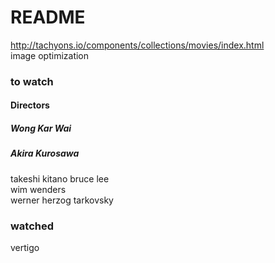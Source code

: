 # README  

http://tachyons.io/components/collections/movies/index.html  
image optimization

### to watch  


#### Directors  

##### Wong Kar Wai

##### Akira Kurosawa  

takeshi kitano
bruce lee  
wim wenders  
werner herzog 
tarkovsky

### watched  

vertigo
